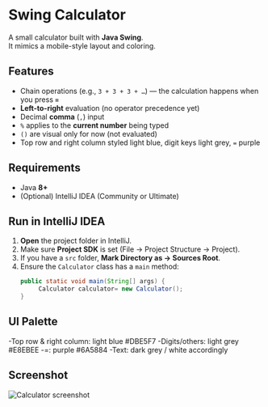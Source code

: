# Swing Calculator
A small calculator built with **Java Swing**.  
It mimics a mobile-style layout and coloring.

## Features
- Chain operations (e.g., `3 + 3 + 3 + …`) — the calculation happens when you press **`=`**
- **Left-to-right** evaluation (no operator precedence yet)
- Decimal **comma** (`,`) input
- `%` applies to the **current number** being typed
- `()` are visual only for now (not evaluated)
- Top row and right column styled light blue, digit keys light grey, `=` purple

## Requirements
- Java **8+**
- (Optional) IntelliJ IDEA (Community or Ultimate)

## Run in IntelliJ IDEA
1. **Open** the project folder in IntelliJ.
2. Make sure **Project SDK** is set (File → Project Structure → Project).
3. If you have a `src` folder, **Mark Directory as → Sources Root**.
4. Ensure the `Calculator` class has a `main` method:
   ```java
   public static void main(String[] args) {
        Calculator calculator= new Calculator();
   }
## UI Palette
-Top row & right column: light blue #DBE5F7
-Digits/others: light grey #E8EBEE
-=: purple #6A5884
-Text: dark grey / white accordingly

## Screenshot
![Calculator screenshot](../Screenshot_1.png)
